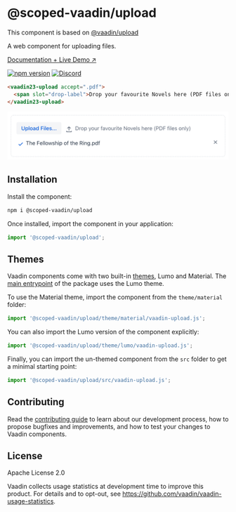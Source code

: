 # @scoped-vaadin/upload

This component is based on [@vaadin/upload](https://www.npmjs.com/package/@vaadin/upload)

A web component for uploading files.

[Documentation + Live Demo ↗](https://vaadin.com/docs/latest/components/upload)

[![npm version](https://badgen.net/npm/v/@scoped-vaadin/upload)](https://www.npmjs.com/package/@scoped-vaadin/upload)
[![Discord](https://img.shields.io/discord/732335336448852018?label=discord)](https://discord.gg/PHmkCKC)

```html
<vaadin23-upload accept=".pdf">
  <span slot="drop-label">Drop your favourite Novels here (PDF files only)</span>
</vaadin23-upload>
```

[<img src="https://raw.githubusercontent.com/vaadin/web-components/master/packages/upload/screenshot.png" width="656" alt="Screenshot of vaadin-upload">](https://vaadin.com/docs/latest/components/upload)

## Installation

Install the component:

```sh
npm i @scoped-vaadin/upload
```

Once installed, import the component in your application:

```js
import '@scoped-vaadin/upload';
```

## Themes

Vaadin components come with two built-in [themes](https://vaadin.com/docs/latest/styling), Lumo and Material.
The [main entrypoint](https://github.com/vaadin/web-components/blob/master/packages/upload/vaadin-upload.js) of the package uses the Lumo theme.

To use the Material theme, import the component from the `theme/material` folder:

```js
import '@scoped-vaadin/upload/theme/material/vaadin-upload.js';
```

You can also import the Lumo version of the component explicitly:

```js
import '@scoped-vaadin/upload/theme/lumo/vaadin-upload.js';
```

Finally, you can import the un-themed component from the `src` folder to get a minimal starting point:

```js
import '@scoped-vaadin/upload/src/vaadin-upload.js';
```

## Contributing

Read the [contributing guide](https://vaadin.com/docs/latest/contributing/overview) to learn about our development process, how to propose bugfixes and improvements, and how to test your changes to Vaadin components.

## License

Apache License 2.0

Vaadin collects usage statistics at development time to improve this product.
For details and to opt-out, see https://github.com/vaadin/vaadin-usage-statistics.
